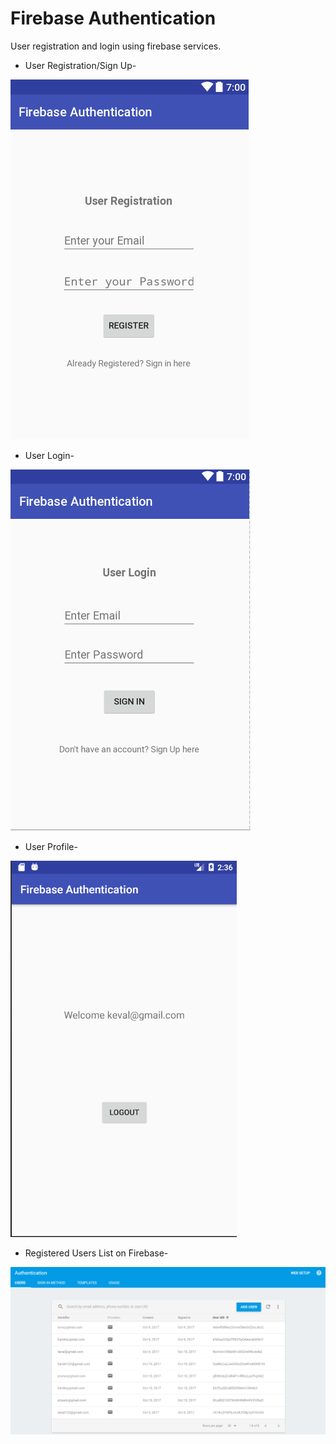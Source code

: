 # Firebase Authentication
User registration and login using firebase services.


* User Registration/Sign Up-

![](images/UserRegistration.PNG)


* User Login-

![](images/UserLogin.PNG)


* User Profile-

![](images/UserProfile.PNG)


* Registered Users List on Firebase-

![](images/Authentication.PNG)

